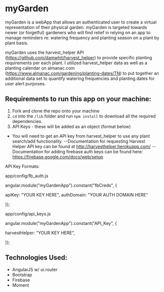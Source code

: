 # myGarden

myGarden is a webApp that allows an authenticated user to create a virtual representation of their physical garden. myGarden is targeted towards newer (or forgetful) gardeners who will find relief in relying on an app to manage reminders re: watering frequency and planting season on a plant by plant basis. 

myGarden uses the harvest_helper API (https://github.com/damwhit/harvest_helper) to provide specific planting requirements per each plant. I utilized harvest_helper data as well as a planting calendar on almanac.com (https://www.almanac.com/gardening/planting-dates/TN) to put together an additional data set to quantify watering frequencies and planting dates for user alert purposes. 

## Requirements to run this app on your machine:

1. Fork and clone the repo onto your machine
2. `cd` into the `/lib` folder and run `npm install` to download all the required dependencies.
3. API Keys - these will be added as an object (format below) 
 + You will need to get an API key from harvest_helper to use any plant search/add functionality. --Documentation for requesting Harvest Helper API key can be found at http://harvesthelper.herokuapp.com/
 --Documentation for adding firebase auth keys can be found here: https://firebase.google.com/docs/web/setup 

API Key Formats:

app/config/fb_auth.js

angular.module("myGardenApp").constant("fbCreds", {

  apiKey: "YOUR KEY HERE",
  authDomain: "YOUR AUTH DOMAIN HERE"

});

app/config/api_keys.js

angular.module("myGardenApp").constant("API_Key", {

  harvestHelper: "YOUR KEY HERE",

});

## Technologies Used:
 + AngularJS w/ ui.router
 + Bootstrap
 + Firebase
 + Moment